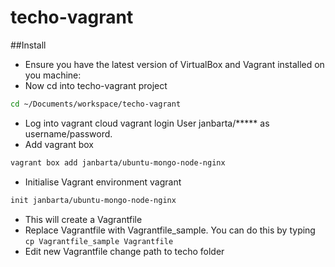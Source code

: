 # techo-vagrant

##Install

* Ensure you have the latest version of VirtualBox and Vagrant installed on you machine:
* Now cd into techo-vagrant project
```bash
cd ~/Documents/workspace/techo-vagrant
```
* Log into vagrant cloud vagrant login User janbarta/***** as username/password.
* Add vagrant box 
```bash
vagrant box add janbarta/ubuntu-mongo-node-nginx
```
* Initialise Vagrant environment vagrant 
```bash
init janbarta/ubuntu-mongo-node-nginx
``` 
* This will create a Vagrantfile
* Replace Vagrantfile with Vagrantfile_sample. You can do this by typing `cp Vagrantfile_sample Vagrantfile`
* Edit new Vagrantfile change path to techo folder



